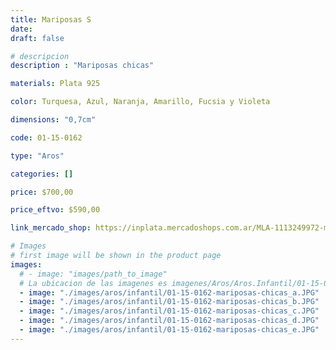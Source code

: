 ```yaml
---
title: Mariposas S
date: 
draft: false

# descripcion
description : "Mariposas chicas"

materials: Plata 925

color: Turquesa, Azul, Naranja, Amarillo, Fucsia y Violeta

dimensions: "0,7cm"

code: 01-15-0162

type: "Aros"

categories: []

price: $700,00

price_eftvo: $590,00

link_mercado_shop: https://inplata.mercadoshops.com.ar/MLA-1113249972-mariposas-s-_JM

# Images
# first image will be shown in the product page
images:
  # - image: "images/path_to_image"
  # La ubicacion de las imagenes es imagenes/Aros/Aros.Infantil/01-15-0162-mariposas-s
  - image: "./images/aros/infantil/01-15-0162-mariposas-chicas_a.JPG"
  - image: "./images/aros/infantil/01-15-0162-mariposas-chicas_b.JPG"
  - image: "./images/aros/infantil/01-15-0162-mariposas-chicas_c.JPG"
  - image: "./images/aros/infantil/01-15-0162-mariposas-chicas_d.JPG"
  - image: "./images/aros/infantil/01-15-0162-mariposas-chicas_e.JPG"
---
```

